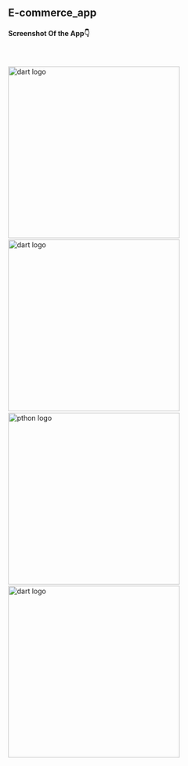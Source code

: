 
##  E - c o m m e r c e _ a p p 

#### Screenshot Of the App👇
 <br />
  <br />
<div align="left">
  <img src=""  height="350" alt="dart logo"  />
  <img width="12" />
  <img src="Photos Of App\Screenshot_1693912654.png" height="350" alt="dart logo"  />
  <img width="12" />
  <img src="Photos Of App\Screenshot_1693912661.png" height="350" alt="pthon logo"  />
  <img width="12" />
  <img src="Photos Of App\Screenshot_1693912667.png" height="350" alt="dart logo"   />
   <img width="12" />

 
  <img width="12" />
</div>
  <br />
 
 
